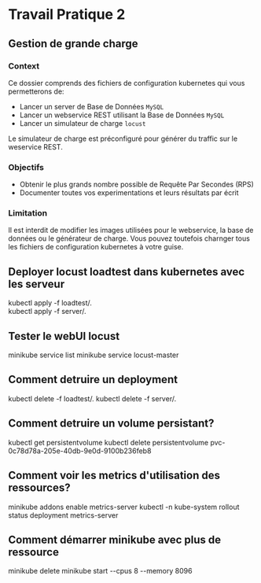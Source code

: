 # Travail Pratique 2
## Gestion de grande charge

### Context
Ce dossier comprends des fichiers de configuration kubernetes qui vous permetterons de:
* Lancer un server de Base de Données `MySQL`
* Lancer un webservice REST utilisant la Base de Données `MySQL`
* Lancer un simulateur de charge `locust`

Le simulateur de charge est préconfiguré pour générer du traffic sur le weservice REST.

### Objectifs
* Obtenir le plus grands nombre possible de Requête Par Secondes (RPS)
* Documenter toutes vos experimentations et leurs résultats par écrit

### Limitation
Il est interdit de modifier les images utilisées pour le webservice, la base de données ou le générateur de charge.
Vous pouvez toutefois charnger tous les fichiers de configuration kubernetes à votre guise.

## Deployer locust loadtest dans kubernetes avec les serveur
kubectl apply -f loadtest/.  
kubectl apply -f server/.  

## Tester le webUI locust
minikube service list
minikube service locust-master

## Comment detruire un deployment
kubectl delete -f loadtest/.
kubectl delete -f server/.  

## Comment detruire un volume persistant?
kubectl get persistentvolume
kubectl delete persistentvolume pvc-0c78d78a-205e-40db-9e0d-9100b236feb8

## Comment voir les metrics d'utilisation des ressources?
minikube addons enable metrics-server
kubectl -n kube-system rollout status deployment metrics-server

## Comment démarrer minikube avec plus de ressource
minikube delete
minikube start --cpus 8 --memory 8096
